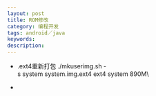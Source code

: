 ```yaml
---
layout: post
title: ROM修改
category: 编程开发
tags: android／java
keywords: 
description: 
---
```


-   .ext4重新打包
    ./mkuserimg.sh -s system system.img.ext4 ext4 system 890M\

-   









